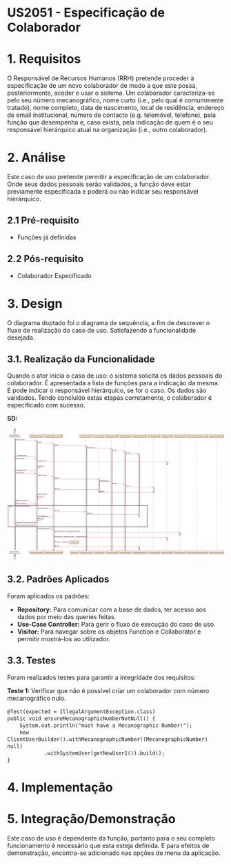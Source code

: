 US2051 - Especificação de Colaborador
=======================================

# 1. Requisitos

O Responsável de Recursos Humanos (RRH) pretende proceder à especificação de um novo colaborador de modo a que este possa, posteriormente, aceder e usar o sistema. Um colaborador caracteriza-se pelo seu número mecanográfico, nome curto (i.e., pelo qual é comummente tratado), nome completo, data de nascimento, local de residência, endereço de email institucional, número de contacto (e.g. telemóvel, telefone), pela função que desempenha e, caso exista, pela indicação de quem é o seu responsável hierárquico atual na organização (i.e., outro colaborador).

# 2. Análise

Este caso de uso pretende permitir a especificação de um colaborador. Onde seus dados pessoais serão validados, a função deve estar previamente especificada e poderá ou não indicar seu responsável hierárquico.

## 2.1 Pré-requisito

* Funções já definidas

## 2.2 Pós-requisito

* Colaborador Especificado

# 3. Design

O diagrama doptado foi o diagrama de sequência, a fim de descrever o fluxo de realização do caso de uso. 
Satisfazendo a funcionalidade desejada.

## 3.1. Realização da Funcionalidade

Quando o ator inicia o caso de uso: o sistema solicita os dados pessoais do colaborador. É apresentada a 
lista de funções para a indicação da mesma. E pode indicar o responsável hierárquico, se for o caso. Os dados são validados. Tendo concluído estas 
etapas corretamente, o colaborador é especificado com sucesso.

**SD:**

![2051_EspecificacaoColaborador.svg](2051_EspecificacaoColaborador.svg)

## 3.2. Padrões Aplicados

Foram aplicados os padrões:
* **Repository:** Para comunicar com a base de dados, ter acesso aos dados
                    por meio das queries feitas.
* **Use-Case Controller:** Para gerir o fluxo de execução do caso de uso. 
* **Visitor:** Para navegar sobre os objetos Function e Collaborator e permitir 
                    mostrá-los ao utilizador.

## 3.3. Testes 

Foram realizados testes para garantir a integridade dos requisitos:

**Teste 1:** Verificar que não é possível criar um colaborador com número mecanográfico nulo.

	@Test(expected = IllegalArgumentException.class)
    public void ensureMecanographicNumberNotNull() {
        System.out.println("must have a Mecanographic Number!");
        new ClientUserBuilder().withMecanographicNumber((MecanographicNumber) null)
                .withSystemUser(getNewUser1()).build();
    }

# 4. Implementação


# 5. Integração/Demonstração

Este caso de uso é dependente da função, portanto para o seu completo funcionamento é 
necessário que esta esteja definida. E para efeitos de demonstração, encontra-se 
adicionado nas opções de menu da aplicação.
